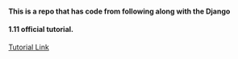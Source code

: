 #### This is a repo that has code from following along with the Django
#### 1.11 official tutorial.

[Tutorial Link](https://docs.djangoproject.com/en/1.11/intro/tutorial01/)
